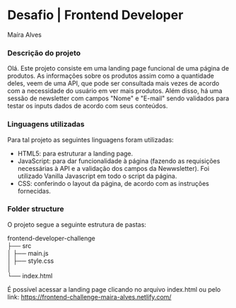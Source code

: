 # Desafio | Frontend Developer 
Maíra Alves


### Descrição do projeto
Olá.
Este projeto consiste em uma landing page funcional de uma página de produtos. As informações sobre os produtos assim como a quantidade deles, veem de uma API, que pode ser consultada mais vezes de acordo com a necessidade do usuário em ver mais produtos. Além disso, há uma sessão de newsletter com campos "Nome" e "E-mail" sendo validados para testar os inputs dados de acordo com seus conteúdos.

### Linguagens utilizadas
Para tal projeto as seguintes linguagens foram utilizadas:
* HTML5: para estruturar a landing page.
* JavaScript: para dar funcionalidade à página (fazendo as requisições necessárias à API e a validação dos campos da Newwsletter). Foi utilizado Vanilla Javascript em todo o script da página.
* CSS: conferindo o layout da página, de acordo com as instruções fornecidas.

### Folder structure
O projeto segue a seguinte estrutura de pastas:

frontend-developer-challenge              
├── src                    
│   ├── main.js          
│   ├── style.css         
│                  
└── index.html



É possível acessar a landing page clicando no arquivo index.html ou pelo link: https://frontend-challenge-maira-alves.netlify.com/
